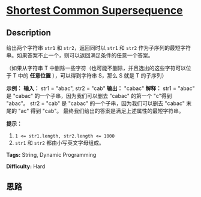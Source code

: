 # [Shortest Common Supersequence ][title]

## Description

给出两个字符串 `str1` 和 `str2`，返回同时以 `str1` 和 `str2`
作为子序列的最短字符串。如果答案不止一个，则可以返回满足条件的任意一个答案。

（如果从字符串 T 中删除一些字符（也可能不删除，并且选出的这些字符可以位于 T 中的  **任意位置** ），可以得到字符串 S，那么 S 就是 T
的子序列）



**示例：**
            **输入：** str1 = "abac", str2 = "cab"    **输出：** "cabac"    **解释：**    str1 = "abac" 是 "cabac" 的一个子串，因为我们可以删去 "cabac" 的第一个 "c"得到 "abac"。     str2 = "cab" 是 "cabac" 的一个子串，因为我们可以删去 "cabac" 末尾的 "ac" 得到 "cab"。    最终我们给出的答案是满足上述属性的最短字符串。    



**提示：**

  1. `1 <= str1.length, str2.length <= 1000`
  2. `str1` 和 `str2` 都由小写英文字母组成。


**Tags:** String, Dynamic Programming

**Difficulty:** Hard

## 思路

[title]: https://leetcode-cn.com/problems/shortest-common-supersequence
